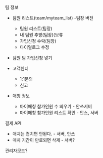 
팀 정보 

- 팀원 리스트(team/myteam_list) -팀장 버전
	- 팀원 리스트(팀장)
	- 내 팀원 추방(팀장)(보류
	- 가입신청 수락(팀장)
	- 다이얼로그 수정
- 팀원 팀 가입신청 넣기

- 고객센터
	- 1:1문의
	- 신고
	
- 매칭 정보
	- 마이매칭 참가인원 수 띄우기 - 안쓰서버
	- 마이매칭 참가인원 리스트 확인 - 안스, 서버
	
결제 API

* 매치는 겹치면 안된다.	- 서버, 안쓰
* 매치 기간이 만료되면 삭제 - 서버?

관리자모드?
